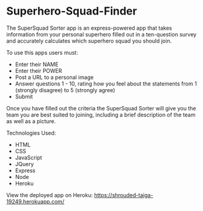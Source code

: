 # Superhero-Squad-Finder

The SuperSquad Sorter app is an express-powered app that takes information from your personal superhero filled out in a ten-question survey and accurately calculates which superhero squad you should join. 

To use this apps users must: 
  - Enter their NAME
  - Enter their POWER
  - Post a URL to a personal image
  - Answer questions 1 - 10, rating how you feel about the statements from 1 (strongly disagree) to 5 (strongly agree)
  - Submit

Once you have filled out the criteria the SuperSquad Sorter will give you the team you are best suited to joining, including a brief description of the team as well as a picture. 

Technologies Used: 
  - HTML
  - CSS
  - JavaScript
  - JQuery
  - Express
  - Node
  - Heroku

View the deployed app on Heroku: https://shrouded-taiga-19249.herokuapp.com/
